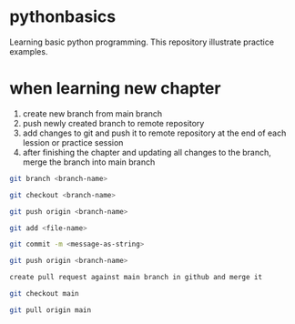 # pythonbasics
Learning basic python programming. This repository illustrate practice examples.


# when learning new chapter
1. create new branch from main branch
2. push newly created branch to remote repository
3. add changes to git and push it to remote repository at the end of each lession or practice session
4. after finishing the chapter and updating all changes to the branch,
merge the branch into main branch

```bash
git branch <branch-name>

git checkout <branch-name>

git push origin <branch-name>

git add <file-name>

git commit -m <message-as-string>

git push origin <branch-name>

create pull request against main branch in github and merge it

git checkout main

git pull origin main
```